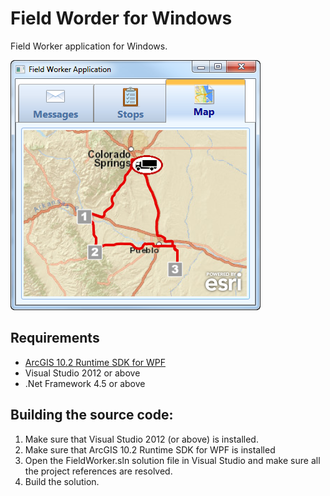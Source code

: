 # Field Worder for Windows

Field Worker application for Windows.

![App](field-worker-windows.png?raw=true)

## Requirements
* [ArcGIS 10.2 Runtime SDK for WPF](http://resources.arcgis.com/en/communities/runtime-wpf)
* Visual Studio 2012 or above
* .Net Framework 4.5 or above

## Building the source code:
1. Make sure that Visual Studio 2012 (or above) is installed.
2. Make sure that ArcGIS 10.2 Runtime SDK for WPF is installed
3. Open the FieldWorker.sln solution file in Visual Studio and make sure all the project references are resolved.
4. Build the solution.
